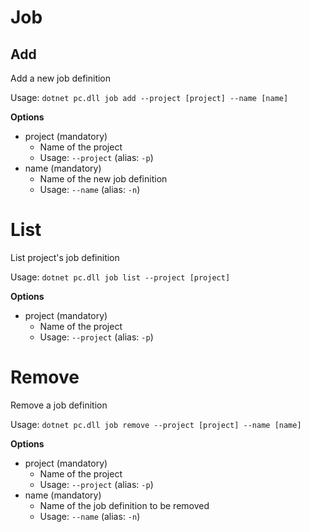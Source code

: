 # Job

## Add

Add a new job definition

Usage: 
`dotnet pc.dll job add --project [project] --name [name]`

**Options**
* project (mandatory)
    * Name of the project
    * Usage: `--project` (alias: `-p`)
* name (mandatory)
    * Name of the new job definition
    * Usage: `--name` (alias: `-n`)

# List
List project's job definition

Usage: 
`dotnet pc.dll job list --project [project]`

**Options**
* project (mandatory)
    * Name of the project
    * Usage: `--project` (alias: `-p`)

# Remove
Remove a job definition

Usage: 
`dotnet pc.dll job remove --project [project] --name [name]`

**Options**
* project (mandatory)
    * Name of the project
    * Usage: `--project` (alias: `-p`)
* name (mandatory)
    * Name of the job definition to be removed
    * Usage: `--name` (alias: `-n`)
